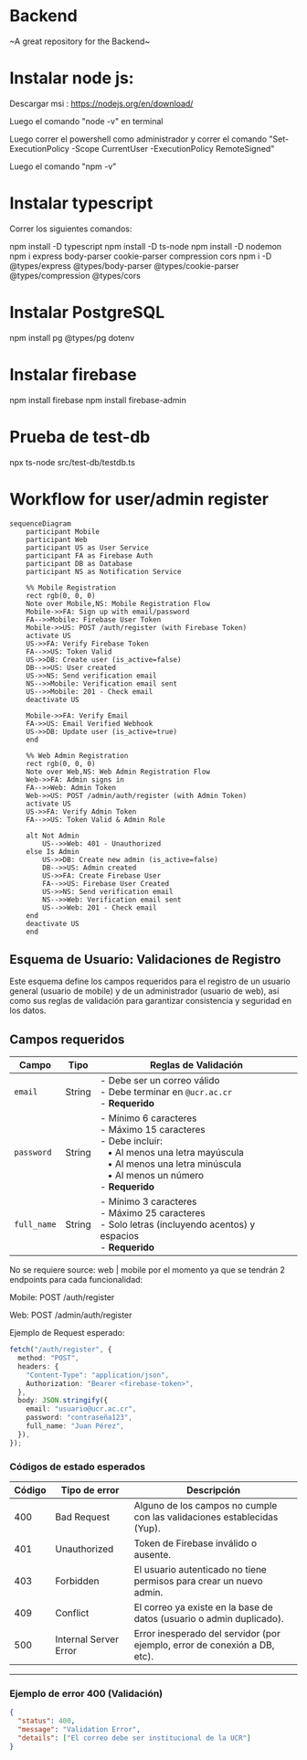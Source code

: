# Backend

~A great repository for the Backend~

# Instalar node js:

Descargar msi : https://nodejs.org/en/download/

Luego el comando "node -v" en terminal

Luego correr el powershell como administrador y correr el comando "Set-ExecutionPolicy -Scope CurrentUser -ExecutionPolicy RemoteSigned"

Luego el comando "npm -v"

# Instalar typescript

Correr los siguientes comandos:

npm install -D typescript
npm install -D ts-node
npm install -D nodemon
npm i express body-parser cookie-parser compression cors
npm i -D @types/express @types/body-parser @types/cookie-parser @types/compression @types/cors

# Instalar PostgreSQL

npm install pg @types/pg dotenv

# Instalar firebase

npm install firebase
npm install firebase-admin

# Prueba de test-db

npx ts-node src/test-db/testdb.ts

# Workflow for user/admin register

```mermaid
sequenceDiagram
    participant Mobile
    participant Web
    participant US as User Service
    participant FA as Firebase Auth
    participant DB as Database
    participant NS as Notification Service

    %% Mobile Registration
    rect rgb(0, 0, 0)
    Note over Mobile,NS: Mobile Registration Flow
    Mobile->>FA: Sign up with email/password
    FA-->>Mobile: Firebase User Token
    Mobile->>US: POST /auth/register (with Firebase Token)
    activate US
    US->>FA: Verify Firebase Token
    FA-->>US: Token Valid
    US->>DB: Create user (is_active=false)
    DB-->>US: User created
    US->>NS: Send verification email
    NS-->>Mobile: Verification email sent
    US-->>Mobile: 201 - Check email
    deactivate US

    Mobile->>FA: Verify Email
    FA->>US: Email Verified Webhook
    US->>DB: Update user (is_active=true)
    end

    %% Web Admin Registration
    rect rgb(0, 0, 0)
    Note over Web,NS: Web Admin Registration Flow
    Web->>FA: Admin signs in
    FA-->>Web: Admin Token
    Web->>US: POST /admin/auth/register (with Admin Token)
    activate US
    US->>FA: Verify Admin Token
    FA-->>US: Token Valid & Admin Role

    alt Not Admin
        US-->>Web: 401 - Unauthorized
    else Is Admin
        US->>DB: Create new admin (is_active=false)
        DB-->>US: Admin created
        US->>FA: Create Firebase User
        FA-->>US: Firebase User Created
        US->>NS: Send verification email
        NS-->>Web: Verification email sent
        US-->>Web: 201 - Check email
    end
    deactivate US
    end
```

## Esquema de Usuario: Validaciones de Registro

Este esquema define los campos requeridos para el registro de un usuario general (usuario de mobile) y de un administrador (usuario de web), así como sus reglas de validación para garantizar consistencia y seguridad en los datos.

## Campos requeridos

| Campo       | Tipo   | Reglas de Validación                                                                                                                                                                                                                    |
| ----------- | ------ | --------------------------------------------------------------------------------------------------------------------------------------------------------------------------------------------------------------------------------------- |
| `email`     | String | - Debe ser un correo válido<br>- Debe terminar en `@ucr.ac.cr`<br>- **Requerido**                                                                                                                                                       |
| `password`  | String | - Mínimo 6 caracteres<br>- Máximo 15 caracteres<br>- Debe incluir:<br>&nbsp;&nbsp;&nbsp;• Al menos una letra mayúscula<br>&nbsp;&nbsp;&nbsp;• Al menos una letra minúscula<br>&nbsp;&nbsp;&nbsp;• Al menos un número<br>- **Requerido** |
| `full_name` | String | - Mínimo 3 caracteres<br>- Máximo 25 caracteres<br>- Solo letras (incluyendo acentos) y espacios<br>- **Requerido**                                                                                                                     |

No se requiere source: web | mobile por el momento ya que se tendrán 2 endpoints para cada funcionalidad:

Mobile: POST /auth/register

Web: POST /admin/auth/register

Ejemplo de Request esperado:

```ts
fetch("/auth/register", {
  method: "POST",
  headers: {
    "Content-Type": "application/json",
    Authorization: "Bearer <firebase-token>",
  },
  body: JSON.stringify({
    email: "usuario@ucr.ac.cr",
    password: "contraseña123",
    full_name: "Juan Pérez",
  }),
});
```

### Códigos de estado esperados

| Código | Tipo de error         | Descripción                                                               |
| ------ | --------------------- | ------------------------------------------------------------------------- |
| 400    | Bad Request           | Alguno de los campos no cumple con las validaciones establecidas (Yup).   |
| 401    | Unauthorized          | Token de Firebase inválido o ausente.                                     |
| 403    | Forbidden             | El usuario autenticado no tiene permisos para crear un nuevo admin.       |
| 409    | Conflict              | El correo ya existe en la base de datos (usuario o admin duplicado).      |
| 500    | Internal Server Error | Error inesperado del servidor (por ejemplo, error de conexión a DB, etc). |

---

### Ejemplo de error 400 (Validación)

```json
{
  "status": 400,
  "message": "Validation Error",
  "details": ["El correo debe ser institucional de la UCR"]
}
```

